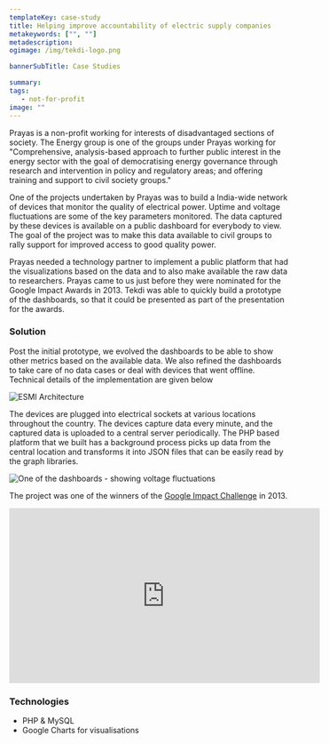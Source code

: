 ```yaml
---
templateKey: case-study
title: Helping improve accountability of electric supply companies
metakeywords: ["", ""]
metadescription: 
ogimage: /img/tekdi-logo.png

bannerSubTitle: Case Studies

summary: 
tags: 
   - not-for-profit
image: ""
---
```


Prayas is a non-profit working for interests of disadvantaged sections of society. The Energy group is one of the groups under Prayas working for "Comprehensive, analysis-based approach to further public interest in the energy sector with the goal of democratising energy governance through research and intervention in policy and regulatory areas; and offering training and support to civil society groups."

One of the projects undertaken by Prayas was to build a India-wide network of devices that monitor the quality of electrical power. Uptime and voltage fluctuations are some of the key parameters monitored. The data captured by these devices is available on a public dashboard for everybody to view. The goal of the project was to make this data available to civil groups to rally support for improved access to good quality power.

Prayas needed a technology partner to implement a public platform that had the visualizations based on the data and to also make available the raw data to researchers. Prayas came to us just before they were nominated for the Google Impact Awards in 2013. Tekdi was able to quickly build a prototype of the dashboards, so that it could be presented as part of the presentation for the awards.


### Solution
Post the initial prototype, we evolved the dashboards to be able to show other metrics based on the available data. We also refined the dashboards to take care of no data cases or deal with devices that went offline. Technical details of the implementation are given below

![ESMI Architecture](/img/case-studies/prasyas-esmi-architecture.png)

The devices are plugged into electrical sockets at various locations throughout the country. The devices capture data every minute, and the captured data is uploaded to a central server periodically. The PHP based platform that we built has a background process picks up data from the central location and transforms it into JSON files that can be easily read by the graph libraries. 

![One of the dashboards - showing voltage fluctuations](/img/case-studies/prayas-esmi.png)

The project was one of the winners of the <a href="https://impactchallenge.withgoogle.com/india2013/charities/prayas" target="_blank">Google Impact Challenge</a> in 2013. 

<iframe width="560" height="315" src="https://www.youtube.com/embed/vQO58WvbCuA" frameborder="0" allow="accelerometer; autoplay; encrypted-media; gyroscope; picture-in-picture" allowfullscreen></iframe>

<p></p>

### Technologies
- PHP & MySQL
- Google Charts for visualisations
